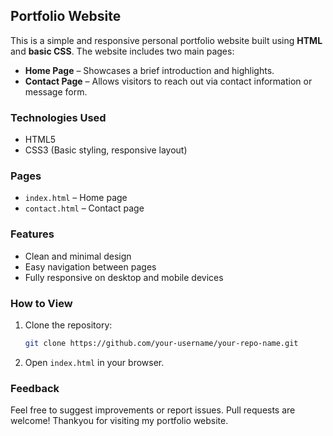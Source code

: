 ## Portfolio Website

This is a simple and responsive personal portfolio website built using **HTML** and **basic CSS**. The website includes two main pages:

* **Home Page** – Showcases a brief introduction and highlights.
* **Contact Page** – Allows visitors to reach out via contact information or message form.

### Technologies Used

* HTML5
* CSS3 (Basic styling, responsive layout)

### Pages

* `index.html` – Home page
* `contact.html` – Contact page

### Features

* Clean and minimal design
* Easy navigation between pages
* Fully responsive on desktop and mobile devices

### How to View

1. Clone the repository:

   ```bash
   git clone https://github.com/your-username/your-repo-name.git
   ```
2. Open `index.html` in your browser.

### Feedback

Feel free to suggest improvements or report issues. Pull requests are welcome! 
Thankyou for visiting my portfolio website.
